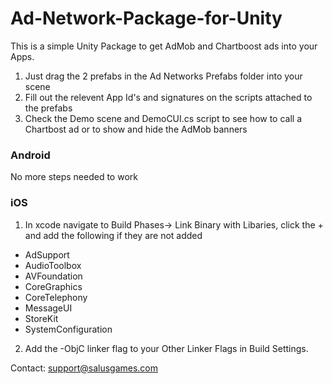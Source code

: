 Ad-Network-Package-for-Unity
============================

This is a simple Unity Package to get AdMob and Chartboost ads into your Apps.

1. Just drag the 2 prefabs in the Ad Networks Prefabs folder into your scene 
2. Fill out the relevent App Id's and signatures on the scripts attached to the prefabs
3. Check the Demo scene and DemoCUI.cs script to see how to call a Chartbost ad or to show and hide the AdMob banners

### Android ###
No more steps needed to work

### iOS ###
1. In xcode navigate to Build Phases-> Link Binary with Libaries, click the + and add the following if they are not added
 * AdSupport
 * AudioToolbox
 * AVFoundation
 * CoreGraphics
 * CoreTelephony
 * MessageUI
 * StoreKit
 * SystemConfiguration

2. Add the -ObjC linker flag to your Other Linker Flags in Build Settings.


Contact: support@salusgames.com

